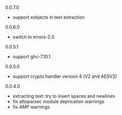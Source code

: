 0.0.7.0

* support xobjects in text extraction

0.0.6.0

* switch to errors-2.0

0.0.5.1

* support ghc-7.10.1

0.0.5.0

* support crypto handler version 4 (V2 and AESV2)

0.0.4.0

* extracting text: try to insert spaces and newlines
* fix attoparsec module deprication warnings
* fix AMP warnings
